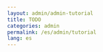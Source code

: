 ```yaml
---
layout: admin/admin-tutorial
title: TODO
categories: admin
permalink: /es/admin/tutorial
lang: es
---
```

